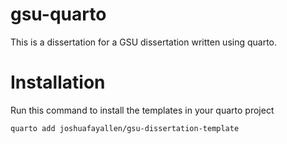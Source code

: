 # gsu-quarto

This is a dissertation for a GSU dissertation written using quarto. 


# Installation

Run this command to install the templates in your quarto project 

```bash
quarto add joshuafayallen/gsu-dissertation-template
```
